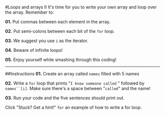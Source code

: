 #Loops and arrays II
It's time for you to write your own array and loop over the array. Remember to:

**01.** Put commas between each element in the array.

**02.** Put semi-colons between each bit of the `for` loop.

**03.** We suggest you use `i` as the iterator.

**04.** Beware of infinite loops!

**05.** Enjoy yourself while smashing through this coding!
***
##Instructions
**01.** Create an array called `names` filled with 5 names

**02.** Write a `for` loop that prints "`I know someone called` " followed by `names``[i]`. Make sure there's a space between "`called`" and the name!

**03.** Run your code and the five sentences should print out.

Click "Stuck? Get a hint!" `for` an example of how to write a for loop.